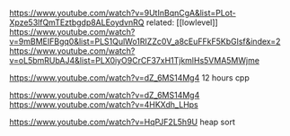 https://www.youtube.com/watch?v=9UtInBqnCgA&list=PLot-Xpze53lfQmTEztbgdp8ALEoydvnRQ
related:
	[[lowlevel]]
https://www.youtube.com/watch?v=9mBMEIFBgq0&list=PLS1QulWo1RIZZc0V_a8cEuFFkF5KbGlsf&index=2
https://www.youtube.com/watch?v=oL5bmRUbAJ4&list=PLX0iyO9CrCF37xH1TjkmlHs5VMA5MWjme

https://www.youtube.com/watch?v=dZ_6MS14Mg4 12 hours cpp

https://www.youtube.com/watch?v=dZ_6MS14Mg4
https://www.youtube.com/watch?v=4HKXdh_LHps

https://www.youtube.com/watch?v=HqPJF2L5h9U heap sort



